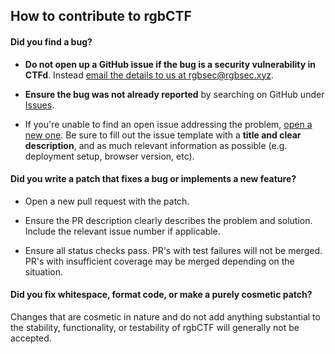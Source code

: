 ## How to contribute to rgbCTF

#### **Did you find a bug?**

* **Do not open up a GitHub issue if the bug is a security vulnerability in CTFd**. Instead [email the details to us at rgbsec@rgbsec.xyz](mailto:rgbsec@rgbsec.xyz).

* **Ensure the bug was not already reported** by searching on GitHub under [Issues](https://github.com/RGBsec/rgbctf-backend/issues).

* If you're unable to find an open issue addressing the problem, [open a new one](https://github.com/RGBsec/rgbctf-backend/issues/new). Be sure to fill out the issue template with a **title and clear description**, and as much relevant information as possible (e.g. deployment setup, browser version, etc).

#### **Did you write a patch that fixes a bug or implements a new feature?**

* Open a new pull request with the patch.

* Ensure the PR description clearly describes the problem and solution. Include the relevant issue number if applicable.

* Ensure all status checks pass. PR's with test failures will not be merged. PR's with insufficient coverage may be merged depending on the situation.

#### **Did you fix whitespace, format code, or make a purely cosmetic patch?**

Changes that are cosmetic in nature and do not add anything substantial to the stability, functionality, or testability of rgbCTF will generally not be accepted.
